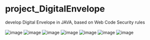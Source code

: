 # project_DigitalEnvelope
develop Digital Envelope in JAVA, based on Web Code Security rules
<br/>
<br/>
![image](https://github.com/Clover0817/project_DigitalEnvelope/assets/77714668/5859ecec-a17b-440c-b492-6c451633d6d1)
![image](https://github.com/Clover0817/project_DigitalEnvelope/assets/77714668/2eee0adb-5755-408a-b696-139805b3f7f5)
![image](https://github.com/Clover0817/project_DigitalEnvelope/assets/77714668/d0fee76c-0d3a-45c4-b213-73a73d7fcb2d)
![image](https://github.com/Clover0817/project_DigitalEnvelope/assets/77714668/4537ed57-51a9-4588-a2aa-6f391e9f3f3d)
![image](https://github.com/Clover0817/project_DigitalEnvelope/assets/77714668/d7c98564-e940-4f4b-8139-82fe01a704b9)
![image](https://github.com/Clover0817/project_DigitalEnvelope/assets/77714668/46c87fd6-537e-4b4a-b15c-0687845e7a9b)
![image](https://github.com/Clover0817/project_DigitalEnvelope/assets/77714668/74e5958a-e73f-4f8a-b472-cfe5eaeb297f)
